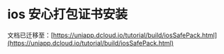 # ios 安心打包证书安装

<!--
keyword: 安心打包
-->

文档已迁移至：[https://uniapp.dcloud.io/tutorial/build/iosSafePack.html](https://uniapp.dcloud.io/tutorial/build/iosSafePack.html)